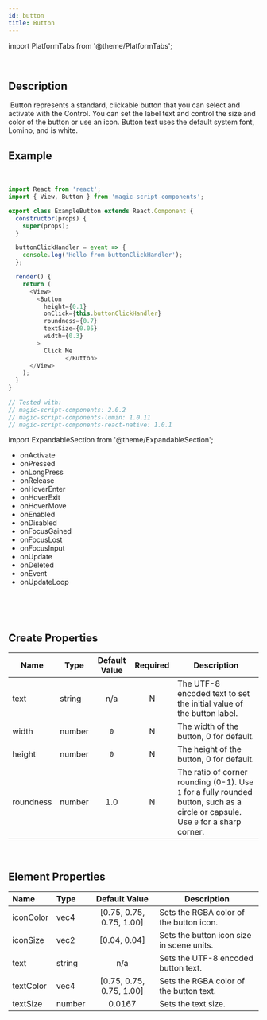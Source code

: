 ```yaml
---
id: button
title: Button
---
```


import PlatformTabs from '@theme/PlatformTabs';

<PlatformTabs component='button' />​

## Description
​
Button represents a standard, clickable button that you can select and activate with the Control. You can set the label text and control the size and color of the button or use an icon. Button text uses the default system font, Lomino, and is white.
​
## Example
​
```javascript
import React from 'react';
import { View, Button } from 'magic-script-components';

export class ExampleButton extends React.Component {
  constructor(props) {
    super(props);
  }

  buttonClickHandler = event => {
    console.log('Hello from buttonClickHandler');
  };

  render() {
    return (
      <View>
        <Button
          height={0.1}
          onClick={this.buttonClickHandler}
          roundness={0.7}
          textSize={0.05}
          width={0.3}
        >
          Click Me
                </Button>
      </View>
    );
  }
}
​
// Tested with:
// magic-script-components: 2.0.2
// magic-script-components-lumin: 1.0.11
// magic-script-components-react-native: 1.0.1
```

import ExpandableSection from '@theme/ExpandableSection';


<ExpandableSection title="Common Events">

<div>

<!-- ## Common Events: -->

- onActivate
- onPressed
- onLongPress
- onRelease
- onHoverEnter
- onHoverExit
- onHoverMove
- onEnabled
- onDisabled
- onFocusGained
- onFocusLost
- onFocusInput
- onUpdate
- onDeleted
- onEvent
- onUpdateLoop

</div>

</ExpandableSection>


<ExpandableSection title='Common Properties' path='content/Properties.md' />
​

​
## Create Properties

| Name      | Type   | Default Value | Required | Description                                                                                                                      |
| --------- | ------ | :-----------: | :------: | -------------------------------------------------------------------------------------------------------------------------------- |
| text      | string |      n/a      |    N     | The UTF-8 encoded text to set the initial value of the button label.                                                             |
| width     | number |      `0`      |    N     | The width of the button, 0 for default.                                                                                          |
| height    | number |      `0`      |    N     | The height of the button, 0 for default.                                                                                         |
| roundness | number |      1.0      |    N     | The ratio of corner rounding (0-1). Use `1` for a fully rounded button, such as a circle or capsule. Use `0` for a sharp corner. |

​
## Element Properties

| Name      | Type   |      Default Value       | Description                               |
| :-------- | :----- | :----------------------: | ----------------------------------------- |
| iconColor | vec4   | [0.75, 0.75, 0.75, 1.00] | Sets the RGBA color of the button icon.   |
| iconSize  | vec2   |       [0.04, 0.04]       | Sets the button icon size in scene units. |
| text      | string |           n/a            | Sets the UTF-8 encoded button text.       |
| textColor | vec4   | [0.75, 0.75, 0.75, 1.00] | Sets the RGBA color of the button text.   |
| textSize  | number |          0.0167          | Sets the text size.                       |